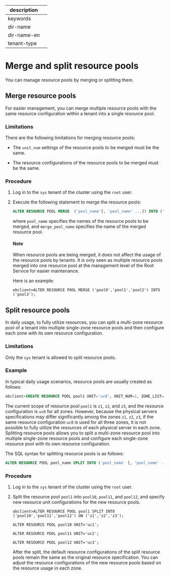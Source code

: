 |description||
|---|---|
|keywords||
|dir-name||
|dir-name-en||
|tenant-type||

# Merge and split resource pools

You can manage resource pools by merging or splitting them.

## Merge resource pools

For easier management, you can merge multiple resource pools with the same resource configuration within a tenant into a single resource pool.

### Limitations

There are the following limitations for merging resource pools:

* The `unit_num` settings of the resource pools to be merged must be the same.

* The resource configurations of the resource pools to be merged must be the same.

### Procedure

1. Log in to the `sys` tenant of the cluster using the `root` user.

2. Execute the following statement to merge the resource pools:

   ```sql
   ALTER RESOURCE POOL MERGE  ('pool_name'[, 'pool_name' ...]) INTO ('merge_pool_name')
   ```

   where `pool_name` specifies the names of the resource pools to be merged, and `merge_pool_name` specifies the name of the merged resource pool.

   <main id="notice" type='explain'>
   <h4>Note</h4>
   <p>When resource pools are being merged, it does not affect the usage of the resource pools by tenants. It is only seen as multiple resource pools merged into one resource pool at the management level of the Root Service for easier maintenance. </p>
   </main>

   Here is an example:

   ```shell
   obclient>ALTER RESOURCE POOL MERGE ('pool0','pool1','pool2') INTO ('pool3');
   ```

## Split resource pools

In daily usage, to fully utilize resources, you can split a multi-zone resource pool of a tenant into multiple single-zone resource pools and then configure each zone with its own resource configuration.

### Limitations

Only the `sys` tenant is allowed to split resource pools.

### Example

In typical daily usage scenarios, resource pools are usually created as follows:

```sql
obclient>CREATE RESOURCE POOL pool1 UNIT='uc0', UNIT_NUM=1, ZONE_LIST=('z1','z2','z3');
```
The current scope of resource pool `pool1` is `z1`, `z2`, and `z3`, and the resource configuration is `uc0` for all zones. However, because the physical servers specifications may differ significantly among the zones `z1`, `z2`, `z3`, if the same resource configuration `uc0` is used for all three zones, it is not possible to fully utilize the resources of each physical server in each zone. Splitting resource pools allows you to split a multi-zone resource pool into multiple single-zone resource pools and configure each single-zone resource pool with its own resource configuration.

The SQL syntax for splitting resource pools is as follows:

```sql
ALTER RESOURCE POOL pool_name SPLIT INTO ('pool_name' [, 'pool_name' ...]) ON ('zone' [, 'zone' ...])
```

### Procedure

1. Log in to the `sys` tenant of the cluster using the `root` user.

2. Split the resource pool `pool1` into `pool10`, `pool11`, and `pool12`, and specify new resource unit configurations for the new resource pools.

   ```shell
   obclient>ALTER RESOURCE POOL pool1 SPLIT INTO ('pool10','pool11','pool12') ON ('z1','z2','z3');

   ALTER RESOURCE POOL pool10 UNIT='uc1';

   ALTER RESOURCE POOL pool11 UNIT='uc2';

   ALTER RESOURCE POOL pool12 UNIT='uc3';
   ```

   After the split, the default resource configurations of the split resource pools remain the same as the original resource specification. You can adjust the resource configurations of the new resource pools based on the resource usage in each zone.

